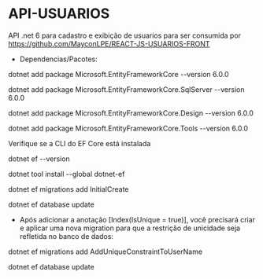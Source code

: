# API-USUARIOS
API .net 6 para cadastro e exibição de usuarios para ser consumida por https://github.com/MayconLPE/REACT-JS-USUARIOS-FRONT 
- Dependencias/Pacotes:

dotnet add package Microsoft.EntityFrameworkCore --version 6.0.0

dotnet add package Microsoft.EntityFrameworkCore.SqlServer --version 6.0.0

dotnet add package Microsoft.EntityFrameworkCore.Design --version 6.0.0

dotnet add package Microsoft.EntityFrameworkCore.Tools --version 6.0.0


Verifique se a CLI do EF Core está instalada

dotnet ef --version

dotnet tool install --global dotnet-ef

dotnet ef migrations add InitialCreate

dotnet ef database update

- Após adicionar a anotação [Index(IsUnique = true)], você precisará criar e aplicar uma nova migration para que a restrição de unicidade seja refletida no banco de dados:

dotnet ef migrations add AddUniqueConstraintToUserName

dotnet ef database update
